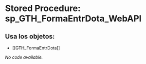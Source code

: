 # Stored Procedure: sp_GTH_FormaEntrDota_WebAPI

## Usa los objetos:
- [[GTH_FormaEntrDota]]

*No code available.*
